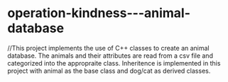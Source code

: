 # operation-kindness---animal-database
//This project implements the use of C++ classes to create an animal database. The animals and their attributes are read from a csv file and categorized into the appropraite class. Inheritence is implemented in this project with animal as the base class and dog/cat as derived classes. 
